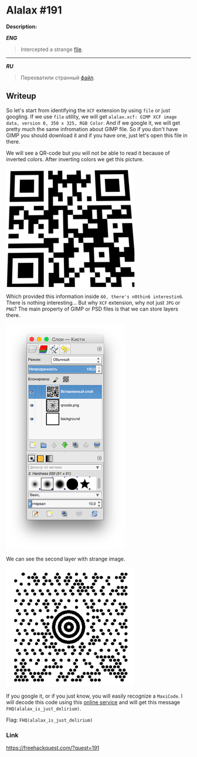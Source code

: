 # Alalax #191
**Description:**

***ENG***
> Intercepted a strange [file](/FHQ/files/steganography/alalax.xcf).

---

***RU***
> Перехватили странный [файл](/FHQ/files/steganography/alalax.xcf).

## Writeup

So let's start from identifying the `XCF` extension by using `file` or just googling. If we use `file` utility, we will get `alalax.xcf: GIMP XCF image data, version 0, 350 x 325, RGB Color`. And if we google it, we will get pretty much the same infromation about GIMP file. So if you don't have GIMP you should download it and if you have one, just let's open this file in there. 

We will see a QR-code but you will not be able to read it because of inverted colors. After inverting colors we get this picture.

![QRcode](/FHQ/images/steganography/QRalalax.png)

Which provided this information inside `60, there's n0thin6 interestin6`. There is nothing interesting... But why `XCF` extension, why not just `JPG` or `PNG`? The main property of GIMP or PSD files is that we can store layers there.

![Layers](/FHQ/images/steganography/alalaxLayers.png)

We can see the second layer with strange image.

![maxicode](/FHQ/images/steganography/alalaxmaxi.png)

If you google it, or if you just know, you will easily recognize a `MaxiCode`. I will decode this code using this [online service](https://zxing.org/w/decode.jspx) and will get this message `FHQ(alalax_is_just_delirium)`.

Flag: `FHQ(alalax_is_just_delirium)`

### Link

https://freehackquest.com/?quest=191
